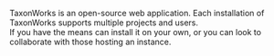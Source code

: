 TaxonWorks is an open-source web application. 
Each installation of TaxonWorks supports multiple projects and users.  
If you have the means can install it on your own, or you can look to 
collaborate with those hosting an instance.
